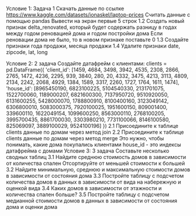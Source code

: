 Условие 1: Задача 1
Скачать данные по ссылке https://www.kaggle.com/datasets/ionaskel/laptop-prices
Считать данные с помощью pandas
Вывести на экран первые 5 строк
1.2 Создать новый признак delta_renovated, который будет содержать разницу в годах между годом реновацией дома и годом постройки дома
Если реновации дома не было, то в новом признаке поставьте 0
1.3 Создайте признаки года продажи, месяца продажи
1.4 Удалите признаки date, zipcode, lat, long

Условие 2: 2 задача
Создайте датафрейм с клиентами:
clients = pd.DataFrame({
'client_id': [1459, 4684, 3498, 3942, 4535, 2308, 2866, 2765, 1472, 4236, 2295,
939, 3840, 280, 20, 4332, 3475, 4213, 3113, 4809, 2134, 2242,
2068, 4929, 1384, 1589, 3317, 2260, 1727, 1764, 1611, 1474],
'house_id': [8965450190, 6823100225, 5104540330, 2131701075, 1522700060,
1189000207, 6821600300, 7137950720, 9510920050, 6131600255,
5428000070, 1788800910, 8100400160, 3123049142, 6306800010,
5083000375, 7920100025, 1951600150, 809001400, 339600110,
1622049154, 1099600250, 8563000110, 2768100205, 3995700435,
8861700030, 3303980210, 7731100066, 8146100580, 825069097,
3889100029, 9524100196]
})
2.1 Присоедините к таблице clients данные по домам через метод join
2.2 Присоедините к таблице clients данные по домам через метод merge
Это нужно, чтобы понимать, какие дома покупались клиентами
house_id - это индексы датафрейма с домами
Условие 3: 3 задача
Составьте несколько сводных таблиц
3.1 Найдите среднюю стоимость домов в зависимости от количества спален
Отсортируйте от меньшей стоимости к большей
3.2 Найдите минимальную, среднюю и максимальную стоимости домов в зависимости от состояния дома
3.3 Постройте таблицу с подсчетом количества домов в данных в зависимости от вида на набережную и оценкой вида
3.4 Каких домов в зависимости от этажности и количества спален больше?
3.5 Постройте таблицу с подсчетом медианной стоимости домов в данных в зависимости от состояния дома и оценки дома
